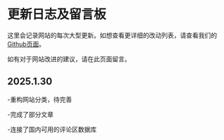 # 更新日志及留言板

这里会记录网站的每次大型更新。如想查看更详细的改动列表，请查看我们的[Github页面](https://github.com/Nejoe/remember11-site)。

如有对于网站改进的建议，请在此页面留言。

## 2025.1.30

-重构网站分类，待完善

-完成了部分文章

-连接了国内可用的评论区数据库